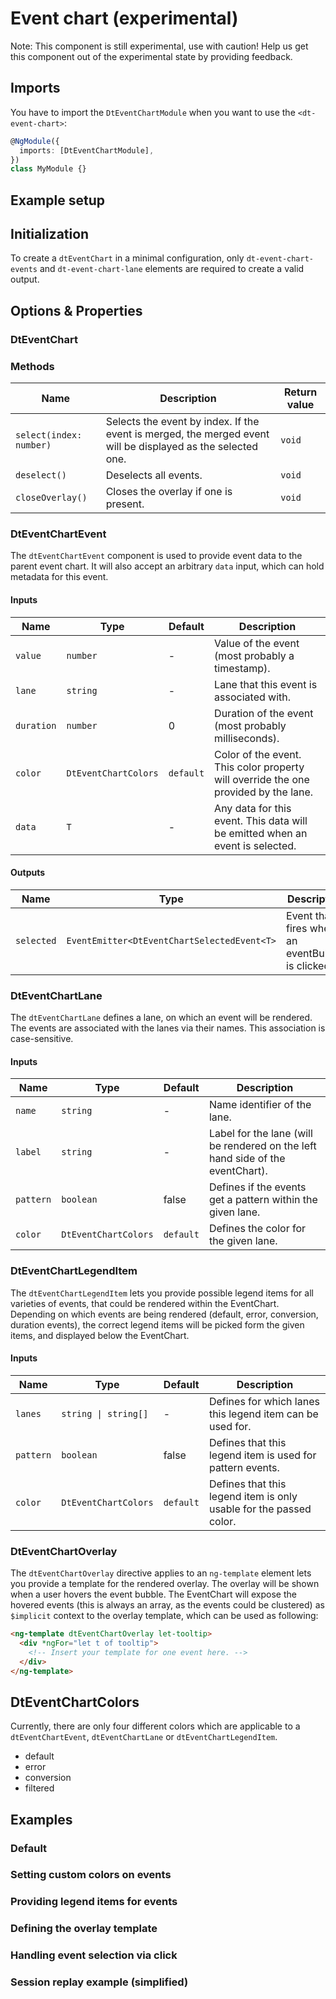 # Event chart (experimental)

Note: This component is still experimental, use with caution! Help us get this
component out of the experimental state by providing feedback.

<ba-ux-snippet name="event-chart-intro"></ba-ux-snippet>

<ba-live-example name="DtExampleEventChartDefault" fullwidth></ba-live-example>

## Imports

You have to import the `DtEventChartModule` when you want to use the
`<dt-event-chart>`:

```typescript
@NgModule({
  imports: [DtEventChartModule],
})
class MyModule {}
```

## Example setup

<ba-live-example name="DtExampleEventChartSessionReplay" fullwidth></ba-live-example>

## Initialization

To create a `dtEventChart` in a minimal configuration, only
`dt-event-chart-events` and `dt-event-chart-lane` elements are required to
create a valid output.

<ba-live-example name="DtExampleEventChartDefault" fullwidth></ba-live-example>

## Options & Properties

### DtEventChart

### Methods

| Name                    | Description                                                                                                 | Return value |
| ----------------------- | ----------------------------------------------------------------------------------------------------------- | ------------ |
| `select(index: number)` | Selects the event by index. If the event is merged, the merged event will be displayed as the selected one. | `void`       |
| `deselect()`            | Deselects all events.                                                                                       | `void`       |
| `closeOverlay()`        | Closes the overlay if one is present.                                                                       | `void`       |

### DtEventChartEvent<T>

The `dtEventChartEvent` component is used to provide event data to the parent
event chart. It will also accept an arbitrary `data` input, which can hold
metadata for this event.

#### Inputs

| Name       | Type                 | Default   | Description                                                                         |
| ---------- | -------------------- | --------- | ----------------------------------------------------------------------------------- |
| `value`    | `number`             | -         | Value of the event (most probably a timestamp).                                     |
| `lane`     | `string`             | -         | Lane that this event is associated with.                                            |
| `duration` | `number`             | 0         | Duration of the event (most probably milliseconds).                                 |
| `color`    | `DtEventChartColors` | `default` | Color of the event. This color property will override the one provided by the lane. |
| `data`     | `T`                  | -         | Any data for this event. This data will be emitted when an event is selected.       |

#### Outputs

| Name       | Type                                        | Description                                        |
| ---------- | ------------------------------------------- | -------------------------------------------------- |
| `selected` | `EventEmitter<DtEventChartSelectedEvent<T>` | Event that fires when a an eventBubble is clicked. |

### DtEventChartLane

The `dtEventChartLane` defines a lane, on which an event will be rendered. The
events are associated with the lanes via their names. This association is
case-sensitive.

#### Inputs

| Name      | Type                 | Default   | Description                                                                    |
| --------- | -------------------- | --------- | ------------------------------------------------------------------------------ |
| `name`    | `string`             | -         | Name identifier of the lane.                                                   |
| `label`   | `string`             | -         | Label for the lane (will be rendered on the left hand side of the eventChart). |
| `pattern` | `boolean`            | false     | Defines if the events get a pattern within the given lane.                     |
| `color`   | `DtEventChartColors` | `default` | Defines the color for the given lane.                                          |

### DtEventChartLegendItem

The `dtEventChartLegendItem` lets you provide possible legend items for all
varieties of events, that could be rendered within the EventChart. Depending on
which events are being rendered (default, error, conversion, duration events),
the correct legend items will be picked form the given items, and displayed
below the EventChart.

#### Inputs

| Name      | Type                 | Default   | Description                                                        |
| --------- | -------------------- | --------- | ------------------------------------------------------------------ |
| `lanes`   | `string \| string[]` | -         | Defines for which lanes this legend item can be used for.          |
| `pattern` | `boolean`            | false     | Defines that this legend item is used for pattern events.          |
| `color`   | `DtEventChartColors` | `default` | Defines that this legend item is only usable for the passed color. |

### DtEventChartOverlay

The `dtEventChartOverlay` directive applies to an `ng-template` element lets you
provide a template for the rendered overlay. The overlay will be shown when a
user hovers the event bubble. The EventChart will expose the hovered events
(this is always an array, as the events could be clustered) as `$implicit`
context to the overlay template, which can be used as following:

```html
<ng-template dtEventChartOverlay let-tooltip>
  <div *ngFor="let t of tooltip">
    <!-- Insert your template for one event here. -->
  </div>
</ng-template>
```

## DtEventChartColors

Currently, there are only four different colors which are applicable to a
`dtEventChartEvent`, `dtEventChartLane` or `dtEventChartLegendItem`.

- default
- error
- conversion
- filtered

## Examples

### Default

<ba-live-example name="DtExampleEventChartDefault" fullwidth></ba-live-example>

### Setting custom colors on events

<ba-live-example name="DtExampleEventChartCustomColor" fullwidth></ba-live-example>

### Providing legend items for events

<ba-live-example name="DtExampleEventChartLegend" fullwidth></ba-live-example>

### Defining the overlay template

<ba-live-example name="DtExampleEventChartOverlay" fullwidth></ba-live-example>

### Handling event selection via click

<ba-live-example name="DtExampleEventChartSelection" fullwidth></ba-live-example>

### Session replay example (simplified)

<ba-live-example name="DtExampleEventChartSessionReplay" fullwidth></ba-live-example>
